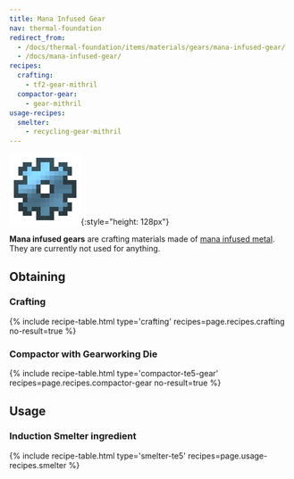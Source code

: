 ```yaml
---
title: Mana Infused Gear
nav: thermal-foundation
redirect_from:
  - /docs/thermal-foundation/items/materials/gears/mana-infused-gear/
  - /docs/mana-infused-gear/
recipes:
  crafting:
    - tf2-gear-mithril
  compactor-gear:
    - gear-mithril
usage-recipes:
  smelter:
    - recycling-gear-mithril
---
```


![Mana infused gear](/assets/images/thermal-foundation/gear-mithril.png){:style="height: 128px"}


**Mana infused gears** are crafting materials made of [mana infused
metal](/docs/thermal-foundation/mana-infused-ingot/). They are currently not used for anything.


Obtaining
---------

### Crafting
{% include recipe-table.html type='crafting' recipes=page.recipes.crafting no-result=true %}

### Compactor with Gearworking Die
{% include recipe-table.html type='compactor-te5-gear' recipes=page.recipes.compactor-gear no-result=true %}


Usage
-----

### Induction Smelter ingredient
{% include recipe-table.html type='smelter-te5' recipes=page.usage-recipes.smelter %}
